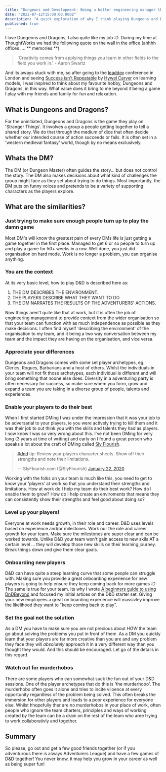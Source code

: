 ```yaml
---
title: "Dungeons and Development: Being a better engineering manager through play"
date: "2022-07-12T15:00:00.000Z"
description: "A quick exploration of why I think playing Dungeons and Dragons, especially as the DM, makes you a better Engineeering Manager, maybe just any job?"
published: true
---
```

I love Dungeons and Dragons, I also quite like my job :D. During my time at ThoughtWorks we had the following quote on the wall in the office (ahhhh offices .... ** memories **)

> 'Creativity comes from applying things you learn in other fields to the field you work in.' - Aaron Swartz

And its aways stuck with me, so after going to the [leaddev](https://leaddev.com/) conference in London and seeing [Success isn't Repeatable](https://leaddev.com/sites/default/files/2022-06/Success-Isnt-Repeatable.pdf) by [Hywel Carver](https://twitter.com/h_carver?s=20&t=48VPS-Ujf-kL8ntWdBeuwQ) on learning models, I was inspired to think about my favourite hobby, Dungeons and Dragons, in this way. What value does it bring to me beyond it being a game I play with my friends and family for fun and relaxation.

## What is Dungeons and Dragons?
For the uninitiated, Dungeons and Dragons is the game they play on 'Stranger Things'. It involves a group a people getting together to tell a shared story. We do that through the medium of dice that often decide whether our intended course of action succeeds or fails. It is often set in a 'western medieval fantasy' world, though by no means exclusively.

## Whats the DM?
The DM (or Dungeon Master) often guides the story... but does not control the story. The DM also makes decisions about what kind of challenges the group might face as they set about trying to do things. Most importantly, the DM puts on funny voices and pretends to be a variety of supporting characters as the players explore.

## What are the similarities?

### Just trying to make sure enough people turn up to play the damn game
Most DM's will know the greatest pain of every DMs life is just getting a game together in the first place. Managed to get 6 or so people to turn up and play a game for 50+ weeks in a row. Well done, you just did organisation on hard mode. Work is no longer a problem, you can organise anything.

### You are the context
At its very basic level, how to play D&D is described here as:
1. THE DM DESCRIBES THE ENVIRONMENT.
2. THE PLAYERS DESCRIBE WHAT THEY WANT TO DO.
3. THE DM NARRATES THE RESULTS OF THE ADVENTURERS' ACTIONS.

Now things aren't quite like that at work, but it is often the job of engineering management to provide context from the wider organisation so that your team can function with as much independence as possible as they make decisions. I often find myself 'describing the environment' of the organisation to my team, and it being a two way conversation between my team and the impact they are having on the organisation, and vice versa.

### Appreciate your differences
Dungeons and Dragons comes with some set player archetypes, eg. Clerics, Rogues, Barbarians and a host of others. Whilst the individuals in your team will not fit those archetypes, each individual is different and will bring something that noone else does. Diversity in a adventuring party is often necessary for success, so make sure whem you form, grow and expand a team you are taking in a diverse group of people, talents and experiences.

### Enable your players to do their best
When I first started DMing I was under the impression that it was your job to be adversarial to your players, ie you were actively trying to kill them and it was their job to out think you with the skills and talents they had as players. I now know I was so very wrong about this. I've not been DMing for very long (3 years at time of writing) and early on I found a great person who speaks a lot about the craft of DMing called [Sly Flourish](https://slyflourish.com/). 

<blockquote class="twitter-tweet"><p lang="en" dir="ltr"><a href="https://twitter.com/hashtag/dnd?src=hash&amp;ref_src=twsrc%5Etfw">#dnd</a> tip: Review your players character sheets. Show off their strengths and note their limitations.</p>&mdash; SlyFlourish.com (@SlyFlourish) <a href="https://twitter.com/SlyFlourish/status/1220002035149475840?ref_src=twsrc%5Etfw">January 22, 2020</a></blockquote> <script async src="https://platform.twitter.com/widgets.js" charset="utf-8"></script>

Working with the folks on your team is much like this, you need to get to know your 'players' at work so that you understand their strengths and limitations. How at work do I help my team do their best work? How do I enable them to grow? How do I help create an enviroments that means they can consistently show their strengths and feel good about doing so?

### Level up your players!
Everyone at work needs growth, in their role and career. D&D uses levels based on experience and/or milestones. Work our the role and career growth for your team. Make sure the milestones are super clear and can be worked towards. Unlike D&D your team won't gain access to new skils AT a certain level ... they will develop those new skills on their learning journey. Break things down and give them clear goals.

### Onboarding new players
D&D can have quite a steep learning curve that some people can struggle with. Making sure you provide a great onboarding experience for new players is going to help ensure they keep coming back for more games :D The same is true for your team. Its why I wrote [A beginners guide to using DnDBeyond](https://www.anotherdndblog.com/d&d/preparation/session0/dm/lmop/starter/players/d&dbeyond/2020/07/08/a_beginners_guide_to_playing_using_dnd_beyond.html) and focused my initial artices on the D&D starter set. Giving your new employees a great on boarding experience will massivley improve the likelihood they want to "keep coming back to play".

### Set the goal not the solution
As a DM you have to make sure you are not precious about *HOW* the team go about solving the problems you put in front of them. As a DM you quickly learn that your players are far more creative than you are and any problem they face they will *absolutely* approach it in a very different way than you thought they would. And this should be encouraged. Let go of the details in this regard.

### Watch out for murderhobos
There are some players who can somewhat suck the fun out of your D&D sessions. One of the player archetypes that do this is 'the murderhobo'. The murderhobo often goes it alone and tries to incite viloence at every opportunity regardless of the problem being solved. This often breaks the immersion for other players and leads to a poor experience for everyone else. Whilst hhopefully ther are no murderhobos in your place of work, often people who ignore the team charters, principles and ways of working created by the team can be a drain on the rest of the team who aree trying to work collaborativly and together.

## Summary
So please, go out and get a few good friends together (or if you adventurous there is always Adventurers League) and have a few games of D&D together! You never know, it may help you grow in your career as well as being super fun!